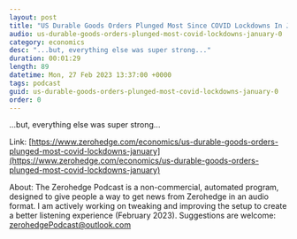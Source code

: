```yaml
---
layout: post
title: "US Durable Goods Orders Plunged Most Since COVID Lockdowns In January"
audio: us-durable-goods-orders-plunged-most-covid-lockdowns-january-0
category: economics
desc: "...but, everything else was super strong..."
duration: 00:01:29
length: 89
datetime: Mon, 27 Feb 2023 13:37:00 +0000
tags: podcast
guid: us-durable-goods-orders-plunged-most-covid-lockdowns-january-0
order: 0
---
```

...but, everything else was super strong...

Link: [https://www.zerohedge.com/economics/us-durable-goods-orders-plunged-most-covid-lockdowns-january](https://www.zerohedge.com/economics/us-durable-goods-orders-plunged-most-covid-lockdowns-january)

About: The Zerohedge Podcast is a non-commercial, automated program, designed to give people a way to get news from Zerohedge in an audio format.  I am actively working on tweaking and improving the setup to create a better listening experience (February 2023).  Suggestions are welcome: [zerohedgePodcast@outlook.com](mailto:zerohedgePodcast@outlook.com)